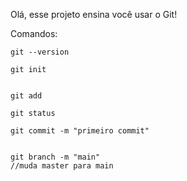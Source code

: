 Olá, esse projeto ensina você usar o Git!

Comandos:

    git --version

    git init


    git add

    git status

    git commit -m "primeiro commit"


    git branch -m "main"
    //muda master para main